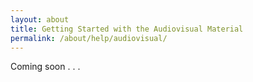 ```yaml
---
layout: about
title: Getting Started with the Audiovisual Material
permalink: /about/help/audiovisual/
---
```

Coming soon . . .
